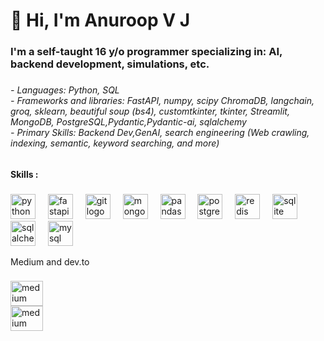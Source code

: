 # 👋 Hi, I'm Anuroop V J
<h3 align="left">I'm a self-taught 16 y/o programmer specializing in: AI, backend development, simulations, etc.</h3>

###

<h6 align="left">- Languages: Python, SQL<br>- Frameworks and libraries: FastAPI, numpy, scipy ChromaDB, langchain, groq, sklearn, beautiful soup (bs4), customtkinter, tkinter, Streamlit, MongoDB, PostgreSQL,Pydantic,Pydantic-ai, sqlalchemy<br>- Primary Skills: Backend Dev,GenAI, search engineering (Web crawling, indexing, semantic, keyword searching, and more)</h6>

###

<h4 align="left">Skills :</h4>

###

<div align="left">
  <img src="https://cdn.simpleicons.org/python/3776AB" height="40" alt="python logo"  />
  <img width="12" />
  <img src="https://cdn.simpleicons.org/fastapi/009688" height="40" alt="fastapi logo"  />
  <img width="12" />
  <img src="https://cdn.simpleicons.org/git/F05032" height="40" alt="git logo"  />
  <img width="12" />
  <img src="https://cdn.simpleicons.org/mongodb/47A248" height="40" alt="mongodb logo"  />
  <img width="12" />
  <img src="https://cdn.simpleicons.org/pandas/150458" height="40" alt="pandas logo"  />
  <img width="12" />
  <img src="https://cdn.simpleicons.org/postgresql/4169E1" height="40" alt="postgresql logo"  />
  <img width="12" />
  <img src="https://cdn.jsdelivr.net/gh/devicons/devicon/icons/redis/redis-original.svg" height="40" alt="redis logo"  />
  <img width="12" />
  <img src="https://cdn.simpleicons.org/sqlite/003B57" height="40" alt="sqlite logo"  />
  <img width="12" />
  <img src="https://cdn.jsdelivr.net/gh/devicons/devicon/icons/sqlalchemy/sqlalchemy-original.svg" height="40" alt="sqlalchemy logo"  />
  <img width="12" />
  <img src="https://cdn.jsdelivr.net/gh/devicons/devicon/icons/mysql/mysql-original.svg" height="40" alt="mysql logo"  />
</div>

Medium and dev.to
###
<div align="left">
  <a href="https://medium.com/@anuroopvj" target="_blank">
    <img src="https://raw.githubusercontent.com/maurodesouza/profile-readme-generator/master/src/assets/icons/social/medium/default.svg" width="52" height="40" alt="medium logo"  />
  </a>
</div>
<div align="left">
  <a href="https://dev.to/anuroopv" target="_blank">
    <img src="https://github.com/maurodesouza/profile-readme-generator/blob/main/src/assets/icons/social/devto/default.svg" width="52" height="40" alt="medium logo"  />
  </a>
</div>

###
